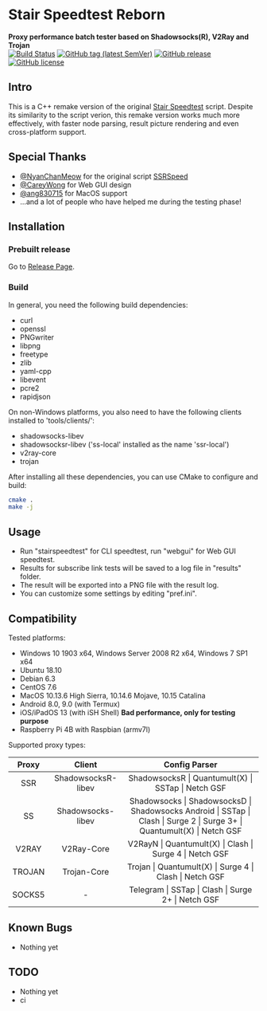 # Stair Speedtest Reborn
**Proxy performance batch tester based on Shadowsocks(R), V2Ray and Trojan**  
[![Build Status](https://github.com/tindy2013/stairspeedtest-reborn/actions/workflows/build.yml/badge.svg)](https://github.com/tindy2013/stairspeedtest-reborn/actions/workflows/build.yml)
[![GitHub tag (latest SemVer)](https://img.shields.io/github/tag/tindy2013/stairspeedtest-reborn.svg)](https://github.com/tindy2013/stairspeedtest-reborn/tags)
[![GitHub release](https://img.shields.io/github/release/tindy2013/stairspeedtest-reborn.svg)](https://github.com/tindy2013/stairspeedtest-reborn/releases)
[![GitHub license](https://img.shields.io/github/license/tindy2013/stairspeedtest-reborn.svg)](https://github.com/tindy2013/stairspeedtest-reborn/blob/master/LICENSE)
  
## Intro
This is a C++ remake version of the original [Stair Speedtest](https://github.com/tindy2013/stairspeedtest) script. Despite its similarity to the script verion, this remake version works much more effectively, with faster node parsing, result picture rendering and even cross-platform support.  

## Special Thanks
* [@NyanChanMeow](https://github.com/nyanchanmeow) for the original script [SSRSpeed](https://github.com/nyanchanmeow/ssrspeed)
* [@CareyWong](https://github.com/careywang) for Web GUI design
* [@ang830715](https://github.com/ang830715)  for MacOS support
* ...and a lot of people who have helped me during the testing phase!
  
## Installation  
### Prebuilt release  
Go to [Release Page](https://github.com/tindy2013/stairspeedtest-reborn/releases).  
### Build
In general, you need the following build dependencies:  
* curl
* openssl
* PNGwriter
* libpng
* freetype
* zlib
* yaml-cpp
* libevent
* pcre2
* rapidjson
  
On non-Windows platforms, you also need to have the following clients installed to 'tools/clients/':  
* shadowsocks-libev
* shadowsocksr-libev ('ss-local' installed as the name 'ssr-local')
* v2ray-core
* trojan
  
After installing all these dependencies, you can use CMake to configure and build:  
```bash
cmake .
make -j
```

## Usage
* Run "stairspeedtest" for CLI speedtest, run "webgui" for Web GUI speedtest.
* Results for subscribe link tests will be saved to a log file in "results" folder.
* The result will be exported into a PNG file with the result log.
* You can customize some settings by editing "pref.ini".
## Compatibility
Tested platforms: 
  
* Windows 10 1903 x64, Windows Server 2008 R2 x64, Windows 7 SP1 x64
* Ubuntu 18.10
* Debian 6.3
* CentOS 7.6
* MacOS 10.13.6 High Sierra, 10.14.6 Mojave, 10.15 Catalina
* Android 8.0, 9.0 (with Termux)
* iOS/iPadOS 13 (with iSH Shell) **Bad performance, only for testing purpose**
* Raspberry Pi 4B with Raspbian (armv7l)
  
Supported proxy types:  

 |Proxy|Client|Config Parser|
 |:-:|:-:|:-:|
 |SSR|ShadowsocksR-libev| ShadowsocksR \| Quantumult(X) \| SSTap \| Netch GSF |
 |SS|Shadowsocks-libev| Shadowsocks \| ShadowsocksD \| Shadowsocks Android \| SSTap \| Clash \| Surge 2 \| Surge 3+ \| Quantumult(X) \| Netch GSF |
 |V2RAY|V2Ray-Core| V2RayN \| Quantumult(X) \| Clash \| Surge 4 \| Netch GSF |
 |TROJAN|Trojan-Core| Trojan \| Quantumult(X) \| Surge 4 \| Clash \| Netch GSF |
 |SOCKS5|-| Telegram \| SSTap \| Clash \| Surge 2+ \| Netch GSF |
 
## Known Bugs
* Nothing yet

## TODO
* Nothing yet
* ci
